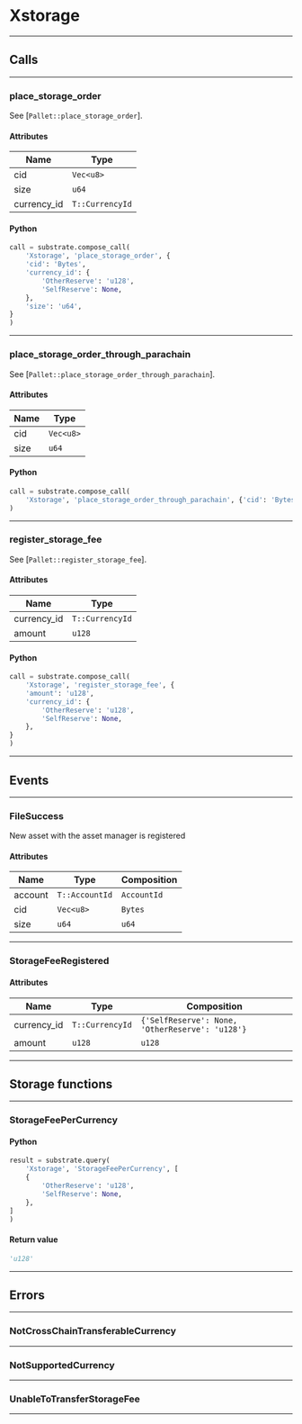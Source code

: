 
# Xstorage

---------
## Calls

---------
### place_storage_order
See [`Pallet::place_storage_order`].
#### Attributes
| Name | Type |
| -------- | -------- | 
| cid | `Vec<u8>` | 
| size | `u64` | 
| currency_id | `T::CurrencyId` | 

#### Python
```python
call = substrate.compose_call(
    'Xstorage', 'place_storage_order', {
    'cid': 'Bytes',
    'currency_id': {
        'OtherReserve': 'u128',
        'SelfReserve': None,
    },
    'size': 'u64',
}
)
```

---------
### place_storage_order_through_parachain
See [`Pallet::place_storage_order_through_parachain`].
#### Attributes
| Name | Type |
| -------- | -------- | 
| cid | `Vec<u8>` | 
| size | `u64` | 

#### Python
```python
call = substrate.compose_call(
    'Xstorage', 'place_storage_order_through_parachain', {'cid': 'Bytes', 'size': 'u64'}
)
```

---------
### register_storage_fee
See [`Pallet::register_storage_fee`].
#### Attributes
| Name | Type |
| -------- | -------- | 
| currency_id | `T::CurrencyId` | 
| amount | `u128` | 

#### Python
```python
call = substrate.compose_call(
    'Xstorage', 'register_storage_fee', {
    'amount': 'u128',
    'currency_id': {
        'OtherReserve': 'u128',
        'SelfReserve': None,
    },
}
)
```

---------
## Events

---------
### FileSuccess
New asset with the asset manager is registered
#### Attributes
| Name | Type | Composition
| -------- | -------- | -------- |
| account | `T::AccountId` | ```AccountId```
| cid | `Vec<u8>` | ```Bytes```
| size | `u64` | ```u64```

---------
### StorageFeeRegistered
#### Attributes
| Name | Type | Composition
| -------- | -------- | -------- |
| currency_id | `T::CurrencyId` | ```{'SelfReserve': None, 'OtherReserve': 'u128'}```
| amount | `u128` | ```u128```

---------
## Storage functions

---------
### StorageFeePerCurrency

#### Python
```python
result = substrate.query(
    'Xstorage', 'StorageFeePerCurrency', [
    {
        'OtherReserve': 'u128',
        'SelfReserve': None,
    },
]
)
```

#### Return value
```python
'u128'
```
---------
## Errors

---------
### NotCrossChainTransferableCurrency

---------
### NotSupportedCurrency

---------
### UnableToTransferStorageFee

---------
